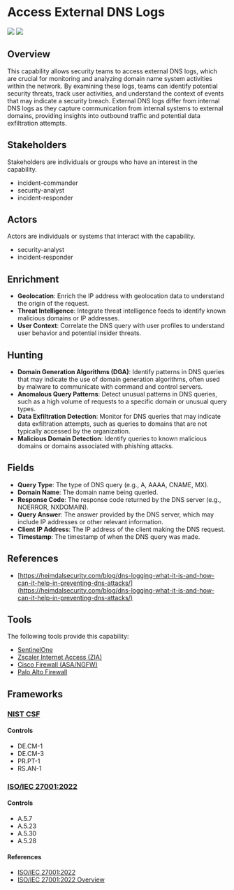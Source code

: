 # Access External DNS Logs

![](https://img.shields.io/badge/P0001-preparation-white)&nbsp;![](https://img.shields.io/badge/Category-Network-white)

## Overview

This capability allows security teams to access external DNS logs, which are crucial for monitoring and analyzing domain name system activities within the network. By examining these logs, teams can identify potential security threats, track user activities, and understand the context of events that may indicate a security breach. External DNS logs differ from internal DNS logs as they capture communication from internal systems to external domains, providing insights into outbound traffic and potential data exfiltration attempts.

## Stakeholders
Stakeholders are individuals or groups who have an interest in the capability.

- incident-commander
- security-analyst
- incident-responder

## Actors
Actors are individuals or systems that interact with the capability.

- security-analyst
- incident-responder

## Enrichment

- **Geolocation**: Enrich the IP address with geolocation data to understand the origin of the request.
- **Threat Intelligence**: Integrate threat intelligence feeds to identify known malicious domains or IP addresses.
- **User Context**: Correlate the DNS query with user profiles to understand user behavior and potential insider threats.

## Hunting

- **Domain Generation Algorithms (DGA)**: Identify patterns in DNS queries that may indicate the use of domain generation algorithms, often used by malware to communicate with command and control servers.
- **Anomalous Query Patterns**: Detect unusual patterns in DNS queries, such as a high volume of requests to a specific domain or unusual query types.
- **Data Exfiltration Detection**: Monitor for DNS queries that may indicate data exfiltration attempts, such as queries to domains that are not typically accessed by the organization.
- **Malicious Domain Detection**: Identify queries to known malicious domains or domains associated with phishing attacks.

## Fields

- **Query Type**: The type of DNS query (e.g., A, AAAA, CNAME, MX).
- **Domain Name**: The domain name being queried.
- **Response Code**: The response code returned by the DNS server (e.g., NOERROR, NXDOMAIN).
- **Query Answer**: The answer provided by the DNS server, which may include IP addresses or other relevant information.
- **Client IP Address**: The IP address of the client making the DNS request.
- **Timestamp**: The timestamp of when the DNS query was made.

## References

- [https://heimdalsecurity.com/blog/dns-logging-what-it-is-and-how-can-it-help-in-preventing-dns-attacks/](https://heimdalsecurity.com/blog/dns-logging-what-it-is-and-how-can-it-help-in-preventing-dns-attacks/)
## Tools
The following tools provide this capability:

- [SentinelOne](../tool/T0001/C1106.md)
- [Zscaler Internet Access (ZIA)](../tool/T0002/C1106.md)
- [Cisco Firewall (ASA/NGFW)](../tool/T0007/C1106.md)
- [Palo Alto Firewall](../tool/T0008/C1106.md)

## Frameworks
### [NIST CSF](../frameworks/F0003.md)

#### Controls

- DE.CM-1 
- DE.CM-3 
- PR.PT-1 
- RS.AN-1 

### [ISO/IEC 27001:2022](../frameworks/F0002.md)

#### Controls

- A.5.7 
- A.5.23 
- A.5.30 
- A.5.28 

#### References

- [ISO/IEC 27001:2022](https://www.iso.org/standard/82875.html)
- [ISO/IEC 27001:2022 Overview](https://www.iso.org/isoiec-27001-information-security.html)